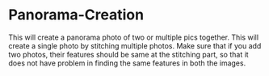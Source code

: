 # Panorama-Creation
This will create a panorama photo of two or multiple pics together.
This will create a single photo by stitching multiple photos.
Make sure that if you add two photos, their features should be same at the stitching part, so that it does not have problem in finding the same features in both the images.
